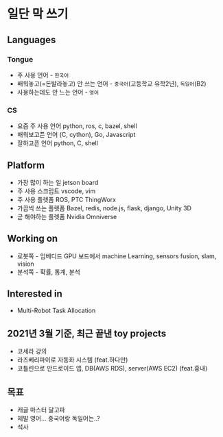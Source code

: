 # 일단 막 쓰기
## Languages

### Tongue  
* 주 사용 언어 - `한국어`
* 배워놓고(=돈발라놓고) 안 쓰는 언어 - `중국어`(고등학교 유학2년), `독일어`(B2)
* 사용하는데도 안 느는 언어 - `영어`

### CS
* 요즘 주 사용 언어 python, ros, c, bazel, shell
* 배워보고픈 언어 (C, cython), Go, Javascript
* 잘하고픈 언어 python, C, shell

## Platform
* 가장 많이 하는 일 jetson board
* 주 사용 스크립트 vscode, vim
* 주 사용 플렛폼 ROS, PTC ThingWorx
* 가끔씩 쓰는 플렛폼 Bazel, redis, node.js, flask, django, Unity 3D
* 곧 해야하는 플렛폼 Nvidia Omniverse

## Working on
* 로봇쪽 - 임베디드 GPU 보드에서 machine Learning, sensors fusion, slam, vision
* 분석쪽 - 확률, 통계, 분석

## Interested in
* Multi-Robot Task Allocation

## 2021년 3월 기준, 최근 끝낸 toy projects
* 코세라 강의
* 라즈베리파이로 자동화 시스템 (feat.하다만)
* 코틀린으로 안드로이드 앱, DB(AWS RDS), server(AWS EC2) (feat.흉내)

## 목표
* 캐글 마스터 달고파
* 제발 영어... 중국어랑 독일어는..?
* 석사
